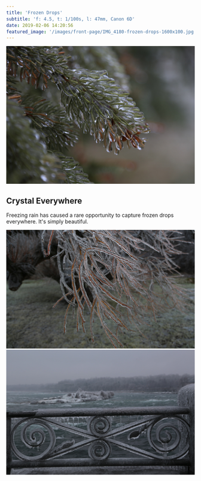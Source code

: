 ```yaml
---
title: 'Frozen Drops'
subtitle: 'f: 4.5, t: 1/100s, l: 47mm, Canon 6D'
date: 2019-02-06 14:20:56
featured_image: '/images/front-page/IMG_4180-frozen-drops-1600x100.jpg'
---
```


![](/images/front-page/IMG_4180-frozen-drops-1600x100.jpg)

## Crystal Everywhere
Freezing rain has caused a rare opportunity to capture frozen drops everywhere. It's simply beautiful.

<div class="gallery" data-columns="3">
	<img src="/images/2019-02/IMG_4262-frozen-drops-on-tree-1700x1100.jpg">
	<img src="/images/2019-02/IMG_4286-frozen-drops-niagara-railing-1700x1100.jpg">
</div>